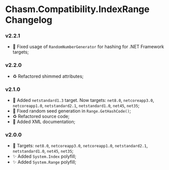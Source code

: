 # Chasm.Compatibility.IndexRange Changelog

### v2.2.1
- 🐛 Fixed usage of `RandomNumberGenerator` for hashing for .NET Framework targets;

### v2.2.0
- ♻️ Refactored shimmed attributes;

### v2.1.0
- 🧩 Added `netstandard1.3` target. Now targets: `net8.0`, `netcoreapp3.0`, `netcoreapp1.0`, `netstandard2.1`, `netstandard1.0`, `net45`, `net35`;
- 🐛 Fixed random seed generation in `Range.GetHashCode()`;
- ♻️ Refactored source code;
- 📝 Added XML documentation;

### v2.0.0
- 🧩 Targets: `net8.0`, `netcoreapp3.0`, `netcoreapp1.0`, `netstandard2.1`, `netstandard1.0`, `net45`, `net35`;
- ✨ Added `System.Index` polyfill;
- ✨ Added `System.Range` polyfill;
